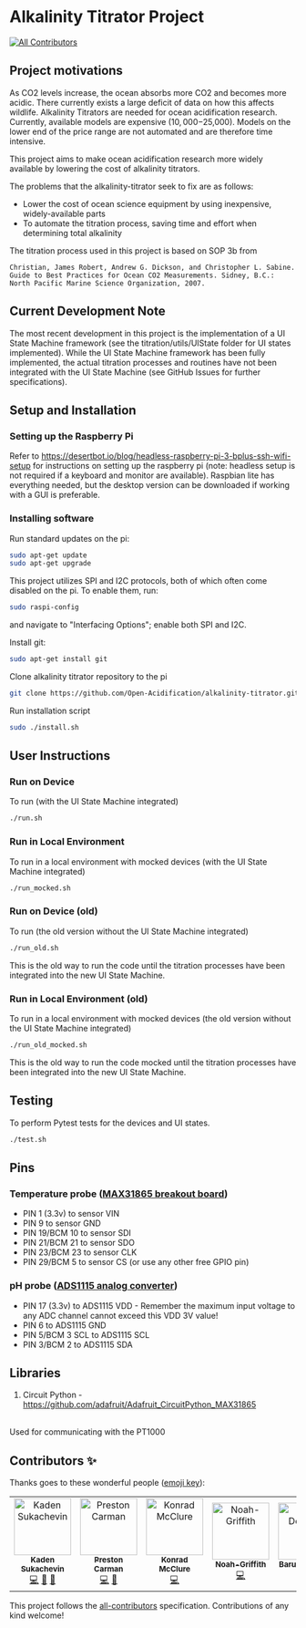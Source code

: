 # Alkalinity Titrator Project

<!-- ALL-CONTRIBUTORS-BADGE:START - Do not remove or modify this section -->
[![All Contributors](https://img.shields.io/badge/all_contributors-7-orange.svg?style=flat-square)](#contributors-)
<!-- ALL-CONTRIBUTORS-BADGE:END -->

## Project motivations

As CO2 levels increase, the ocean absorbs more CO2 and becomes more acidic. There currently exists a large deficit of data on how this affects wildlife. Alkalinity Titrators are needed for ocean acidification research​. Currently, available models are  expensive ($10,000-$25,000)​. Models on the lower end of the price range are not automated and are therefore time intensive.

This project aims to make ocean acidification research more widely available by lowering the cost of alkalinity titrators.

The problems that the alkalinity-titrator seek to fix are as follows:

- Lower the cost of ocean science equipment by using inexpensive, widely-available parts
- To automate the titration process, saving time and effort when determining total alkalinity

The titration process used in this project is based on SOP 3b from

```Christian, James Robert, Andrew G. Dickson, and Christopher L. Sabine. Guide to Best Practices for Ocean CO2 Measurements. Sidney, B.C.: North Pacific Marine Science Organization, 2007.```

## Current Development Note

The most recent development in this project is the implementation of a UI State Machine framework (see the titration/utils/UIState folder for UI states implemented). While the UI State Machine framework has been fully implemented, the actual titration processes and routines have not been integrated with the UI State Machine (see GitHub Issues for further specifications).

## Setup and Installation

### Setting up the Raspberry Pi

Refer to <https://desertbot.io/blog/headless-raspberry-pi-3-bplus-ssh-wifi-setup> for instructions on setting up the raspberry pi (note: headless setup is not required if a keyboard and monitor are available). Raspbian lite has everything needed, but the desktop version can be downloaded if working with a GUI is preferable.

### Installing software

Run standard updates on the pi:

``` sh
sudo apt-get update 
sudo apt-get upgrade
```

This project utilizes SPI and I2C protocols, both of which often come disabled on the pi. To enable them, run:

``` sh
sudo raspi-config
```

and navigate to "Interfacing Options"; enable both SPI and I2C.

Install git:

``` sh
sudo apt-get install git
```

Clone alkalinity titrator repository to the pi

``` sh
git clone https://github.com/Open-Acidification/alkalinity-titrator.git
```

Run installation script

``` sh
sudo ./install.sh
```
## User Instructions

### Run on Device

To run (with the UI State Machine integrated)

``` sh
./run.sh
```

### Run in Local Environment

To run in a local environment with mocked devices (with the UI State Machine integrated)

``` sh
./run_mocked.sh
```

### Run on Device (old)

To run (the old version without the UI State Machine integrated)

``` sh
./run_old.sh
```

This is the old way to run the code until the titration processes have been integrated into the new UI State Machine.

### Run in Local Environment (old)

To run in a local environment with mocked devices (the old version without the UI State Machine integrated)

``` sh
./run_old_mocked.sh
```

This is the old way to run the code mocked until the titration processes have been integrated into the new UI State Machine.

## Testing

To perform Pytest tests for the devices and UI states.

``` sh
./test.sh
```

## Pins

### Temperature probe ([MAX31865 breakout board](https://learn.adafruit.com/adafruit-max31865-rtd-pt100-amplifier/python-circuitpython))

- PIN 1 (3.3v) to sensor VIN
- PIN 9 to sensor GND
- PIN 19/BCM 10 to sensor SDI
- PIN 21/BCM 21 to sensor SDO
- PIN 23/BCM 23 to sensor CLK
- PIN 29/BCM 5 to sensor CS (or use any other free GPIO pin)

### pH probe ([ADS1115 analog converter](https://learn.adafruit.com/adafruit-4-channel-adc-breakouts/python-circuitpython))

- PIN 17 (3.3v) to ADS1115 VDD - Remember the maximum input voltage to any ADC channel cannot exceed this VDD 3V value!
- PIN 6 to ADS1115 GND
- PIN 5/BCM 3 SCL to ADS1115 SCL
- PIN 3/BCM 2 to ADS1115 SDA

## Libraries

1. Circuit Python - <https://github.com/adafruit/Adafruit_CircuitPython_MAX31865>
<br>
Used for communicating with the PT1000

## Contributors ✨

Thanks goes to these wonderful people ([emoji key](https://allcontributors.org/docs/en/emoji-key)):

<!-- ALL-CONTRIBUTORS-LIST:START - Do not remove or modify this section -->
<!-- prettier-ignore-start -->
<!-- markdownlint-disable -->
<table>
  <tbody>
    <tr>
      <td align="center"><a href="https://www.linkedin.com/in/kadensukachevin/"><img src="https://avatars.githubusercontent.com/u/26241731?v=4?s=100" width="100px;" alt="Kaden Sukachevin"/><br /><sub><b>Kaden Sukachevin</b></sub></a><br /><a href="https://github.com/Open-Acidification/AlkalinityTitrator/commits?author=kadensu" title="Code">💻</a> <a href="https://github.com/Open-Acidification/AlkalinityTitrator/commits?author=kadensu" title="Documentation">📖</a> <a href="https://github.com/Open-Acidification/AlkalinityTitrator/issues?q=author%3Akadensu" title="Bug reports">🐛</a></td>
      <td align="center"><a href="https://github.com/prestoncarman"><img src="https://avatars.githubusercontent.com/u/3517157?v=4?s=100" width="100px;" alt="Preston Carman"/><br /><sub><b>Preston Carman</b></sub></a><br /><a href="https://github.com/Open-Acidification/AlkalinityTitrator/commits?author=prestoncarman" title="Code">💻</a> <a href="https://github.com/Open-Acidification/AlkalinityTitrator/issues?q=author%3Aprestoncarman" title="Bug reports">🐛</a></td>
      <td align="center"><a href="https://github.com/KonradMcClure"><img src="https://avatars.githubusercontent.com/u/66455502?v=4?s=100" width="100px;" alt="Konrad McClure"/><br /><sub><b>Konrad McClure</b></sub></a><br /><a href="https://github.com/Open-Acidification/AlkalinityTitrator/commits?author=KonradMcClure" title="Code">💻</a></td>
      <td align="center"><a href="https://github.com/Noah-Griffith"><img src="https://avatars.githubusercontent.com/u/78978886?v=4?s=100" width="100px;" alt="Noah-Griffith"/><br /><sub><b>Noah-Griffith</b></sub></a><br /><a href="https://github.com/Open-Acidification/AlkalinityTitrator/commits?author=Noah-Griffith" title="Code">💻</a></td>
      <td align="center"><a href="https://github.com/d-cryptic"><img src="https://avatars.githubusercontent.com/u/52271502?v=4?s=100" width="100px;" alt="Barun Debnath"/><br /><sub><b>Barun Debnath</b></sub></a><br /><a href="https://github.com/Open-Acidification/AlkalinityTitrator/commits?author=d-cryptic" title="Code">💻</a></td>
      <td align="center"><a href="https://kieransukachevin.github.io/first%20portfolio/portfolio.html"><img src="https://avatars.githubusercontent.com/u/54186484?v=4?s=100" width="100px;" alt="Kieran Sukachevin"/><br /><sub><b>Kieran Sukachevin</b></sub></a><br /><a href="https://github.com/Open-Acidification/AlkalinityTitrator/commits?author=kieransukachevin" title="Tests">⚠️</a> <a href="https://github.com/Open-Acidification/AlkalinityTitrator/commits?author=kieransukachevin" title="Code">💻</a></td>
      <td align="center"><a href="https://github.com/jsoref"><img src="https://avatars.githubusercontent.com/u/2119212?v=4?s=100" width="100px;" alt="Josh Soref"/><br /><sub><b>Josh Soref</b></sub></a><br /><a href="https://github.com/Open-Acidification/AlkalinityTitrator/commits?author=jsoref" title="Code">💻</a></td>
    </tr>
  </tbody>
</table>

<!-- markdownlint-restore -->
<!-- prettier-ignore-end -->

<!-- ALL-CONTRIBUTORS-LIST:END -->

This project follows the [all-contributors](https://github.com/all-contributors/all-contributors) specification. Contributions of any kind welcome!
